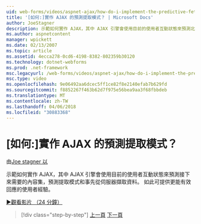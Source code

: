 ```yaml
---
uid: web-forms/videos/aspnet-ajax/how-do-i-implement-the-predictive-fetch-pattern-for-ajax
title: '[如何:]實作 AJAX 的預測提取模式？ | Microsoft Docs'
author: JoeStagner
description: 示範如何實作 AJAX，其中 AJAX 引擎會使用目前的使用者互動狀態來預測北的預測提取模式...
ms.author: aspnetcontent
manager: wpickett
ms.date: 02/13/2007
ms.topic: article
ms.assetid: 4ecca278-0cd6-4198-8382-802359b30120
ms.technology: dotnet-webforms
ms.prod: .net-framework
msc.legacyurl: /web-forms/videos/aspnet-ajax/how-do-i-implement-the-predictive-fetch-pattern-for-ajax
msc.type: video
ms.openlocfilehash: 9e06492aa6dcec5ff1ce82f8e2140efab7b629fd
ms.sourcegitcommit: f8852267f463b62d7f975e56bea9aa3f68fbbdeb
ms.translationtype: MT
ms.contentlocale: zh-TW
ms.lasthandoff: 04/06/2018
ms.locfileid: "30883368"
---
```

<a name="how-do-i-implement-the-predictive-fetch-pattern-for-ajax"></a>[如何:]實作 AJAX 的預測提取模式？
====================
由[Joe stagner 以](https://github.com/JoeStagner)

示範如何實作 AJAX，其中 AJAX 引擎會使用目前的使用者互動狀態來預測接下來需要的內容集，預測提取模式和事先從伺服器擷取資料。 如此可提供更能有效回應的使用者經驗。

[&#9654;觀看影片 （24 分鐘）](https://channel9.msdn.com/Blogs/ASP-NET-Site-Videos/how-do-i-implement-the-predictive-fetch-pattern-for-ajax)

> [!div class="step-by-step"]
> [上一頁](how-do-i-use-the-aspnet-ajax-timer-control.md)
> [下一頁](how-do-i-implement-the-ajax-paging-pattern.md)

